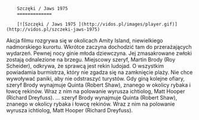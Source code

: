 
        Szczęki / Jaws 1975 
        =============
        
        [![Szczęki / Jaws 1975 ](http://vidos.pl/images/player.gif)](http://vidos.pl/szczeki-jaws-1975)
        
        
 Akcja filmu rozgrywa się w okolicach Amity Island, niewielkiego nadmorskiego kurortu. Wkrótce zaczyna dochodzić tam do przerażających wydarzeń. Pewnej nocy ginie młoda dziewczyna. Jej zmasakrowane zwłoki zostają odnalezione na brzegu. Miejscowy szeryf, Martin Brody (Roy Scheider), odkrywa, że sprawcą jest rekin ludojad. O wszystkim powiadamia burmistrza, który nie zgadza się na zamknięcie plaży. Nie chce wywoływać paniki, aby nie odstraszyć turystów. Gdy giną kolejne ofiary, szeryf Brody wynajmuje Quinta (Robert Shaw), znanego w okolicy rybaka i łowcę rekinów. Wraz z nim na polowanie wyrusza ichtiolog, Matt Hooper (Richard Dreyfuss).  ... szeryf Brody wynajmuje Quinta (Robert Shaw), znanego w okolicy rybaka i łowcę rekinów. Wraz z nim na polowanie wyrusza ichtiolog, Matt Hooper (Richard Dreyfuss).
    